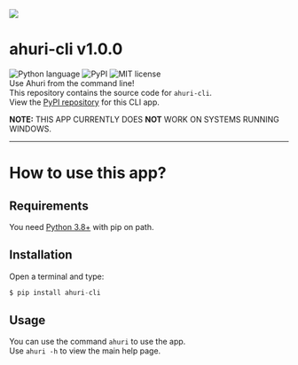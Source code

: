 <img src="https://cdn.discordapp.com/attachments/1017855060190965830/1024727848835096596/ahuri_card.png">

# ahuri-cli v1.0.0
![Python language](https://img.shields.io/badge/language-Python_3-blue)
![PyPI](https://img.shields.io/badge/PyPI.org-ahuri--cli-orange)
![MIT license](https://img.shields.io/badge/license-MIT-brightgreen)
<br>
Use Ahuri from the command line!
<br>
This repository contains the source code for `ahuri-cli`.
<br>
View the [PyPI repository](https://pypi.org/project/ahuri-cli) for this CLI app.

**NOTE:** THIS APP CURRENTLY DOES **NOT** WORK ON SYSTEMS RUNNING WINDOWS.

---

# How to use this app?
## Requirements
You need [Python 3.8+](https://python.org) with pip on path.

## Installation
Open a terminal and type:
```py
$ pip install ahuri-cli
```

## Usage
You can use the command `ahuri` to use the app.
<br>
Use `ahuri -h` to view the main help page.